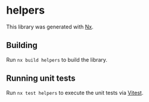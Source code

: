 # helpers

This library was generated with [Nx](https://nx.dev).

## Building

Run `nx build helpers` to build the library.

## Running unit tests

Run `nx test helpers` to execute the unit tests via [Vitest](https://vitest.dev/).

<!-- update as fix -->
